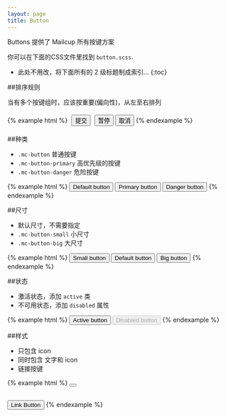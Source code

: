 ```yaml
---
layout: page
title: Button
---
```


Buttons 提供了 Mailcup 所有按键方案

你可以在下面的CSS文件里找到 `button.scss`.

* 此处不用改，将下面所有的 2 级标题制成索引...
{:toc}

##排序规则

当有多个按键组时，应该按重要(偏向性)，从左至右排列

{% example html %}
<button class='mc-button-primary' style="margin:5px;">提交</button>
<button class='mc-button'>暂停</button>
<button class='mc-button-link'>取消</button>
{% endexample %}

##种类

* `.mc-button` 普通按键 
* `.mc-button-primary` 高优先级的按键  
* `.mc-button-danger` 危险按键

{% example html %}
<button class='mc-button'>Default button</button>
<button class='mc-button-primary'>Primary button</button>
<button class='mc-button-danger'>Danger button</button>
{% endexample %}


##尺寸

* 默认尺寸，不需要指定
* `.mc-button-small` 小尺寸
* `.mc-button-big` 大尺寸

{% example html %}
<button class='mc-button-primary mc-button-small'>Small button</button>
<button class='mc-button-primary'>Default button</button> 
<button class='mc-button-primary mc-button-big'>Big button</button>
{% endexample %}


##状态

* 激活状态，添加 `active` 类
* 不可用状态，添加 `disabled` 属性

{% example html %}
<button class='mc-button active'>Active button</button>
<button class='mc-button-primary' disabled="disabled">Disabled button</button>
{% endexample %}

##样式

* 只包含 icon
* 同时包含 文字和 icon
* 链接按键

{% example html %}
<button class='mc-button-nobg'><span class='mc-icon-done'></span></button><br><br>

<button class='mc-button-link'>Link Button</button>
{% endexample %}
